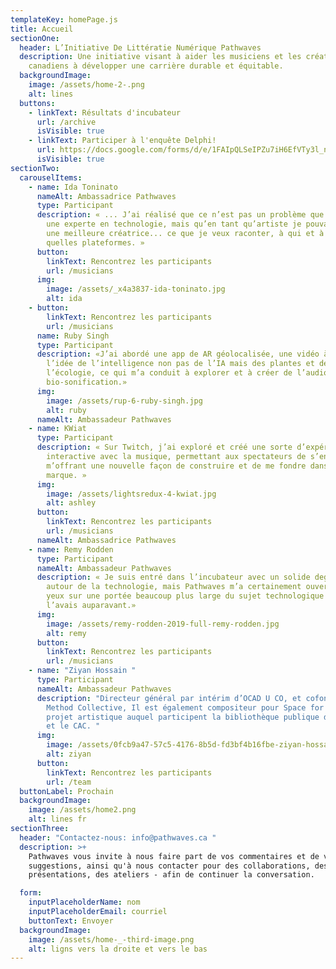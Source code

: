 ```yaml
---
templateKey: homePage.js
title: Accueil
sectionOne:
  header: L’Initiative De Littératie Numérique Pathwaves
  description: Une initiative visant à aider les musiciens et les créatifs
    canadiens à développer une carrière durable et équitable.
  backgroundImage:
    image: /assets/home-2-.png
    alt: lines
  buttons:
    - linkText: Résultats d'incubateur
      url: /archive
      isVisible: true
    - linkText: Participer à l'enquête Delphi!
      url: https://docs.google.com/forms/d/e/1FAIpQLSeIPZu7iH6EfVTy3l_nw9RMuXnKjlcVii-FfalYsRLILlGl0w/viewform
      isVisible: true
sectionTwo:
  carouselItems:
    - name: Ida Toninato
      nameAlt: Ambassadrice Pathwaves
      type: Participant
      description: « ... J’ai réalisé que ce n’est pas un problème que je ne sois pas
        une experte en technologie, mais qu’en tant qu’artiste je pouvais être
        une meilleure créatrice... ce que je veux raconter, à qui et à travers
        quelles plateformes. »
      button:
        linkText: Rencontrez les participants
        url: /musicians
      img:
        image: /assets/_x4a3837-ida-toninato.jpg
        alt: ida
    - button:
        linkText: Rencontrez les participants
        url: /musicians
      name: Ruby Singh
      type: Participant
      description: «J’ai abordé une app de AR géolocalisée, une vidéo à 360°, et
        l’idée de l’intelligence non pas de l’IA mais des plantes et de
        l’écologie, ce qui m’a conduit à explorer et à créer de l’audio avec une
        bio-sonification.»
      img:
        image: /assets/rup-6-ruby-singh.jpg
        alt: ruby
      nameAlt: Ambassadeur Pathwaves
    - name: KWiat
      type: Participant
      description: « Sur Twitch, j’ai exploré et créé une sorte d’expérience visuelle
        interactive avec la musique, permettant aux spectateurs de s’engager, et
        m’offrant une nouvelle façon de construire et de me fondre dans ma
        marque. »
      img:
        image: /assets/lightsredux-4-kwiat.jpg
        alt: ashley
      button:
        linkText: Rencontrez les participants
        url: /musicians
      nameAlt: Ambassadrice Pathwaves
    - name: Remy Rodden
      type: Participant
      nameAlt: Ambassadeur Pathwaves
      description: « Je suis entré dans l’incubateur avec un solide degré de confort
        autour de la technologie, mais Pathwaves m’a certainement ouvert les
        yeux sur une portée beaucoup plus large du sujet technologique que je ne
        l’avais auparavant.»
      img:
        image: /assets/remy-rodden-2019-full-remy-rodden.jpg
        alt: remy
      button:
        linkText: Rencontrez les participants
        url: /musicians
    - name: "Ziyan Hossain "
      type: Participant
      nameAlt: Ambassadeur Pathwaves
      description: "Directeur général par intérim d’OCAD U CO, et cofondateur de
        Method Collective, Il est également compositeur pour Space for Grief, un
        projet artistique auquel participent la bibliothèque publique de Toronto
        et le CAC. "
      img:
        image: /assets/0fcb9a47-57c5-4176-8b5d-fd3bf4b16fbe-ziyan-hossain.jpg
        alt: ziyan
      button:
        linkText: Rencontrez les participants
        url: /team
  buttonLabel: Prochain
  backgroundImage:
    image: /assets/home2.png
    alt: lines fr
sectionThree:
  header: "Contactez-nous: info@pathwaves.ca "
  description: >+
    Pathwaves vous invite à nous faire part de vos commentaires et de vos
    suggestions, ainsi qu'à nous contacter pour des collaborations, des
    présentations, des ateliers - afin de continuer la conversation. 

  form:
    inputPlaceholderName: nom
    inputPlaceholderEmail: courriel
    buttonText: Envoyer
  backgroundImage:
    image: /assets/home-_-third-image.png
    alt: ligns vers la droite et vers le bas
---
```

